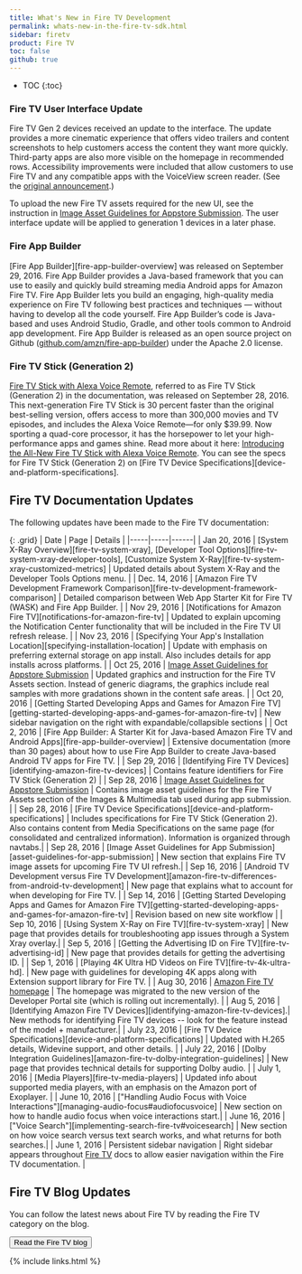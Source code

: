 ```yaml
---
title: What's New in Fire TV Development
permalink: whats-new-in-the-fire-tv-sdk.html
sidebar: firetv
product: Fire TV
toc: false
github: true
---
```


* TOC
{:toc}

### Fire TV User Interface Update

Fire TV Gen 2 devices received an update to the interface. The update provides a more cinematic experience that
offers video trailers and content screenshots to help customers access the content they want more quickly. Third-party apps are also more visible on the homepage in recommended rows. Accessibility improvements were included that allow customers to use Fire TV and any compatible apps with the VoiceView screen reader. (See the [original announcement](http://phx.corporate-ir.net/phoenix.zhtml?c=176060&p=irol-newsArticle&ID=2206525).)

To upload the new Fire TV assets required for the new UI, see the instruction in [Image Asset Guidelines for Appstore Submission](/solutions/devices/fire-tv/docs/asset-guidelines-for-app-submission#firetvassets). The user interface update will be applied to generation 1 devices in a later phase.

### Fire App Builder

[Fire App Builder][fire-app-builder-overview] was released on September 29, 2016. Fire App Builder provides a Java-based framework that you can use to easily and quickly build streaming media Android apps for Amazon Fire TV. Fire App Builder lets you build an engaging, high-quality media experience on Fire TV following best practices and techniques — without having to develop all the code yourself. Fire App Builder’s code is Java-based and uses Android Studio, Gradle, and other tools common to Android app development. Fire App Builder is released as an open source project on Github ([github.com/amzn/fire-app-builder](github.com/amzn/fire-app-builder)) under the Apache 2.0 license.

### Fire TV Stick (Generation 2)

[Fire TV Stick with Alexa Voice Remote](https://www.amazon.com/dp/B00ZV9RDKK), referred to as Fire TV Stick (Generation 2) in the documentation, was released on September 28, 2016. This next-generation Fire TV Stick is 30 percent faster than the original best-selling version, offers access to more than 300,000 movies and TV episodes, and includes the Alexa Voice Remote—for only $39.99. Now sporting a quad-core processor, it has the horsepower to let your high-performance apps and games shine. Read more about it here: [Introducing the All-New Fire TV Stick with Alexa Voice Remote](https://developer.amazon.com/public/community/post/Tx1W8FCB4UA5KIB/Introducing-the-All-New-Fire-TV-Stick-with-Alexa-Voice-Remote). You can see the specs for Fire TV Stick (Generation 2) on [Fire TV Device Specifications][device-and-platform-specifications].

## Fire TV Documentation Updates

The following updates have been made to the Fire TV documentation:

{: .grid}
| Date | Page | Details |
|-----|-----|------|
| Jan 20, 2016 | [System X-Ray Overview][fire-tv-system-xray], [Developer Tool Options][fire-tv-system-xray-developer-tools], [Customize System X-Ray][fire-tv-system-xray-customized-metrics] | Updated details about System X-Ray and the Developer Tools Options menu. |
| Dec. 14, 2016 | [Amazon Fire TV Development Framework Comparison][fire-tv-development-framework-comparison] | Detailed comparison between Web App Starter Kit for Fire TV (WASK) and Fire App Builder. |
| Nov 29, 2016 | [Notifications for Amazon Fire TV][notifications-for-amazon-fire-tv] | Updated to explain upcoming the Notification Center functionality that will be included in the Fire TV UI refresh release. |
| Nov 23, 2016 | [Specifying Your App's Installation Location][specifying-installation-location] | Update with emphasis on preferring external storage on app install. Also includes details for app installs across platforms. |
| Oct 25, 2016 | [Image Asset Guidelines for Appstore Submission](/solutions/devices/fire-tv/docs/asset-guidelines-for-app-submission#firetvassets) | Updated graphics and instruction for the Fire TV Assets section. Instead of generic diagrams, the graphics include real samples with more gradations shown in the content safe areas. |
| Oct 20, 2016 | [Getting Started Developing Apps and Games for Amazon Fire TV][getting-started-developing-apps-and-games-for-amazon-fire-tv]  | New sidebar navigation on the right with expandable/collapsible sections |
| Oct 2, 2016 | [Fire App Builder: A Starter Kit for Java-based Amazon Fire TV and Android Apps][fire-app-builder-overview] | Extensive documentation (more than 30 pages) about how to use Fire App Builder to create Java-based Android TV apps for Fire TV. |
| Sep 29, 2016 | [Identifying Fire TV Devices][identifying-amazon-fire-tv-devices] | Contains feature identifiers for Fire TV Stick (Generation 2) |
| Sep 28, 2016 | [Image Asset Guidelines for Appstore Submission](/solutions/devices/fire-tv/docs/asset-guidelines-for-app-submission#firetvassets) | Contains image asset guidelines for the Fire TV Assets section of the Images & Multimedia tab used during app submission. |
| Sep 28, 2016 | [Fire TV Device Specifications][device-and-platform-specifications] | Includes specifications for Fire TV Stick (Generation 2). Also contains content from Media Specifications on the same page (for consolidated and centralized information). Information is organized through navtabs.|
| Sep 28, 2016 | [Image Asset Guidelines for App Submission][asset-guidelines-for-app-submission] | New section that explains Fire TV image assets for upcoming Fire TV UI refresh.|
| Sep 16, 2016 | [Android TV Development versus Fire TV Development][amazon-fire-tv-differences-from-android-tv-development] | New page that explains what to account for when developing for Fire TV. |
| Sep 14, 2016 | [Getting Started Developing Apps and Games for Amazon Fire TV][getting-started-developing-apps-and-games-for-amazon-fire-tv] | Revision based on new site workflow |
| Sep 10, 2016 | [Using System X-Ray on Fire TV][fire-tv-system-xray] | New page that provides details for troubleshooting app issues through a System Xray overlay.|
| Sep 5, 2016 | [Getting the Advertising ID on Fire TV][fire-tv-advertising-id] | New page that provides details for getting the advertising ID. |
| Sep 1, 2016 | [Playing 4K Ultra HD Videos on Fire TV][fire-tv-4k-ultra-hd]. | New page with guidelines for developing 4K apps along with Extension support library for Fire TV. |
| Aug 30, 2016 | [Amazon Fire TV homepage](/solutions/devices/fire-tv) | The homepage was migrated to the new version of the Developer Portal site (which is rolling out incrementally). |
| Aug 5, 2016 | [Identifying Amazon Fire TV Devices][identifying-amazon-fire-tv-devices].|  New methods for identifying Fire TV devices -- look for the feature instead of the model + manufacturer.|
| July 23, 2016 | [Fire TV Device Specifications][device-and-platform-specifications] | Updated with H.265 details, Widevine support, and other details. |
| July 22, 2016 | [Dolby Integration Guidelines][amazon-fire-tv-dolby-integration-guidelines] | New page that provides technical details for supporting Dolby audio. |
| July 1, 2016 | [Media Players][fire-tv-media-players] | Updated info about supported media players, with an emphasis on the Amazon port of Exoplayer. |
| June 10, 2016 | ["Handling Audio Focus with Voice Interactions"][managing-audio-focus#audiofocusvoice] | New section on how to handle audio focus when voice interactions start.|
| June 16, 2016 | ["Voice Search"][implementing-search-fire-tv#voicesearch] | New section on how voice search versus text search works, and what returns for both searches.|
| June 1, 2016 | Persistent sidebar navigation | Right sidebar appears throughout [Fire TV](/solutions/devices/fire-tv) docs to allow easier navigation within the Fire TV documentation. |


## Fire TV Blog Updates

You can follow the latest news about Fire TV by reading the Fire TV category on the blog.

<a href="https://developer.amazon.com/blogs/tag/Fire+TV"><button class="feedbackButton">Read the Fire TV blog</button></a>


{% include links.html %}
